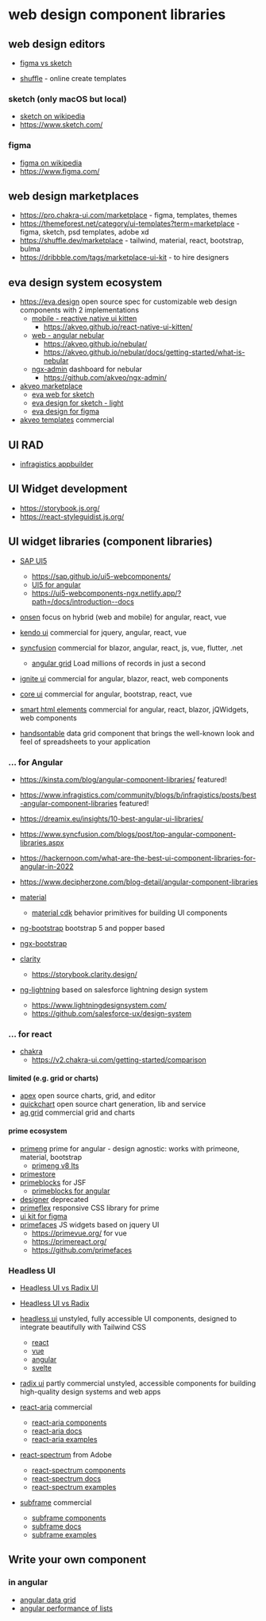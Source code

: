 # web design component libraries

## web design editors

* [figma vs sketch](https://kinsta.com/blog/figma-vs-sketch/)

* [shuffle](https://shuffle.dev/) - online create templates

### sketch (only macOS but local)

* [sketch on wikipedia](https://en.wikipedia.org/wiki/Sketch_(software))
* https://www.sketch.com/

### figma

* [figma on wikipedia](https://en.wikipedia.org/wiki/Figma)
* https://www.figma.com/

## web design marketplaces

* https://pro.chakra-ui.com/marketplace - figma, templates, themes
* https://themeforest.net/category/ui-templates?term=marketplace - figma, sketch, psd templates, adobe xd
* https://shuffle.dev/marketplace - tailwind, material, react, bootstrap, bulma
* https://dribbble.com/tags/marketplace-ui-kit - to hire designers

## eva design system ecosystem

* https://eva.design open source spec for customizable web design components with 2 implementations
  + [mobile - reactive native ui kitten](https://akveo.github.io/react-native-ui-kitten/docs/design-system/eva-design-system-intro)
    - https://akveo.github.io/react-native-ui-kitten/
  + [web - angular nebular](https://github.com/akveo/nebular)
    - https://akveo.github.io/nebular/
    - https://akveo.github.io/nebular/docs/getting-started/what-is-nebular
  + [ngx-admin](https://akveo.github.io/ngx-admin/) dashboard for nebular
    - https://github.com/akveo/ngx-admin/
* [akveo marketplace](https://akveo.gumroad.com/)
  + [eva web for sketch](https://akveo.gumroad.com/l/evaweb)
  + [eva design for sketch - light](https://akveo.gumroad.com/l/eva-sketch)
  + [eva design for figma](https://akveo.gumroad.com/l/eva-figma)
* [akveo templates](https://www.akveo.com/templates) commercial

## UI RAD

* [infragistics appbuilder](https://www.infragistics.com/products/appbuilder)

## UI Widget development

* https://storybook.js.org/
* https://react-styleguidist.js.org/

## UI widget libraries (component libraries)

* [SAP UI5](https://sapui5.hana.ondemand.com/sdk/#/topic)
  + https://sap.github.io/ui5-webcomponents/
  + [UI5 for angular](https://github.com/SAP/ui5-webcomponents-ngx)
  + https://ui5-webcomponents-ngx.netlify.app/?path=/docs/introduction--docs
* [onsen](https://onsen.io/) focus on hybrid (web and mobile) for angular, react, vue

* [kendo ui](https://www.telerik.com/kendo-ui) commercial for jquery, angular, react, vue
* [syncfusion](https://www.syncfusion.com/) commercial for blazor, angular, react, js, vue, flutter, .net
  + [angular grid](https://www.syncfusion.com/angular-components/angular-grid) Load millions of records in just a second
* [ignite ui](https://www.infragistics.com/products/ignite-ui) commercial for angular, blazor, react, web components
* [core ui](https://coreui.io/) commercial for angular, bootstrap, react, vue
* [smart html elements](https://www.htmlelements.com/) commercial for angular, react, blazor, jQWidgets, web components
* [handsontable](https://handsontable.com/docs/react-data-grid/)
  data grid component that brings the well-known look and feel of spreadsheets to your application

### ... for Angular

* https://kinsta.com/blog/angular-component-libraries/ featured!
* https://www.infragistics.com/community/blogs/b/infragistics/posts/best-angular-component-libraries featured!
* https://dreamix.eu/insights/10-best-angular-ui-libraries/
* https://www.syncfusion.com/blogs/post/top-angular-component-libraries.aspx
* https://hackernoon.com/what-are-the-best-ui-component-libraries-for-angular-in-2022
* https://www.decipherzone.com/blog-detail/angular-component-libraries

* [material](https://material.angular.io/)
  + [material cdk](https://material.angular.io/cdk/categories) behavior primitives for building UI components
* [ng-bootstrap](https://ng-bootstrap.github.io/#/home) bootstrap 5 and popper based
* [ngx-bootstrap](https://valor-software.com/ngx-bootstrap/#/)
* [clarity](https://clarity.design/)
  + https://storybook.clarity.design/
* [ng-lightning](https://ng-lightning.github.io/ng-lightning/#/) based on salesforce lightning design system
  + https://www.lightningdesignsystem.com/
  + https://github.com/salesforce-ux/design-system

### ... for react

* [chakra](https://v2.chakra-ui.com/)
  + https://v2.chakra-ui.com/getting-started/comparison

#### limited (e.g. grid or charts)

* [apex](https://apexcharts.com/) open source charts, grid, and editor
* [quickchart](https://github.com/typpo/quickchart) open source chart generation, lib and service
* [ag grid](https://www.ag-grid.com/angular-data-grid/licensing/#feature-comparison) commercial grid and charts

#### prime ecosystem

* [primeng](https://primeng.org/) prime for angular - design agnostic: works with primeone, material, bootstrap
  + [primeng v8 lts](https://www.primefaces.org/primeng-v8-lts/#/setup)
* [primestore](https://www.primefaces.org/store/templates.xhtml)
* [primeblocks](https://www.primefaces.org/primeblocks-jsf/) for JSF
  + [primeblocks for angular](https://blocks.primeng.org/#/)
* [designer](https://designer.primeng.org/#/) deprecated
* [primeflex](https://primeflex.org/) responsive CSS library for prime
* [ui kit for figma](https://primeng.org/uikit)
* [primefaces](https://www.primefaces.org/primeui/) JS widgets based on jquery UI
  + https://primevue.org/ for vue
  + https://primereact.org/
  + https://github.com/primefaces

### Headless UI

* [Headless UI vs Radix UI](https://fenilsonani.com/articles/headlessui-vs-readixui)
* [Headless UI vs Radix](https://www.subframe.com/tips/headless-ui-vs-radix)

* [headless ui](https://headlessui.dev/)
  unstyled, fully accessible UI components, designed to integrate beautifully with Tailwind CSS
  + [react](https://headlessui.dev/react/overview)
  + [vue](https://headlessui.dev/vue/overview)
  + [angular](https://headlessui.dev/angular/overview)
  + [svelte](https://headlessui.dev/svelte/overview)
* [radix ui](https://www.radix-ui.com/) partly commercial
  unstyled, accessible components for building high-quality design systems and web apps
* [react-aria](https://react-spectrum.adobe.com/react-aria/) commercial
  + [react-aria components](https://react-spectrum.adobe.com/react-aria/components.html)
  + [react-aria docs](https://react-spectrum.adobe.com/react-aria/)
  + [react-aria examples](https://react-spectrum.adobe.com/react-aria/examples.html)
* [react-spectrum](https://react-spectrum.adobe.com/react-spectrum/) from Adobe
  + [react-spectrum components](https://react-spectrum.adobe.com/react-spectrum/components.html)
  + [react-spectrum docs](https://react-spectrum.adobe.com/react-spectrum/)
  + [react-spectrum examples](https://react-spectrum.adobe.com/react-spectrum/examples.html)
* [subframe](https://www.subframe.com/) commercial
  + [subframe components](https://www.subframe.com/components)
  + [subframe docs](https://www.subframe.com/docs)
  + [subframe examples](https://www.subframe.com/examples)    

## Write your own component

### in angular

* [angular data grid](https://www.telerik.com/blogs/using-angular-material-build-data-grid)
* [angular performance of lists](https://www.thecodecampus.de/blog/optimize-the-performances-of-large-lists-in-your-angular-application/)
